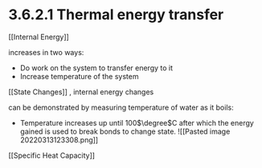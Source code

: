 # 3.6.2.1 Thermal energy transfer
[[Internal Energy]] 

increases in two ways:
- Do work on the system to transfer energy to it
- Increase temperature of the system

[[State Changes]] , internal energy changes

can be demonstrated by measuring temperature of water as it boils:
- Temperature increases up until 100$\degree$C after which the energy gained is used to break bonds to change state.
![[Pasted image 20220313123308.png]]

[[Specific Heat Capacity]]